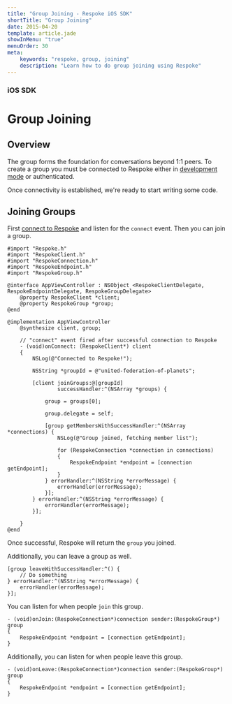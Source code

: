 ```yaml
---
title: "Group Joining - Respoke iOS SDK"
shortTitle: "Group Joining"
date: 2015-04-20
template: article.jade
showInMenu: "true"
menuOrder: 30
meta:
    keywords: "respoke, group, joining"
    description: "Learn how to do group joining using Respoke"
---
```


### iOS SDK
# Group Joining

## Overview

The group forms the foundation for conversations beyond 1:1 peers. To create a group you must be connected to Respoke either in [development mode](/client/ios/getting-started.html) or authenticated.

Once connectivity is established, we're ready to start writing some code.


## Joining Groups

First [connect to Respoke](/client/ios/getting-started.html) and listen for the `connect` event. Then you can join a group.
    
    #import "Respoke.h"
    #import "RespokeClient.h"
    #import "RespokeConnection.h"
    #import "RespokeEndpoint.h"
    #import "RespokeGroup.h"
    
    @interface AppViewController : NSObject <RespokeClientDelegate, RespokeEndpointDelegate, RespokeGroupDelegate>
        @property RespokeClient *client;
        @property RespokeGroup *group;
    @end
    
    @implementation AppViewController
        @synthesize client, group;
        
        // "connect" event fired after successful connection to Respoke
        - (void)onConnect: (RespokeClient*) client
        {
            NSLog(@"Connected to Respoke!");
        
            NSString *groupId = @"united-federation-of-planets";
        
            [client joinGroups:@[groupId] 
                    successHandler:^(NSArray *groups) {
            
                group = groups[0];
            
                group.delegate = self;

                [group getMembersWithSuccessHandler:^(NSArray *connections) {
                    NSLog(@"Group joined, fetching member list");

                    for (RespokeConnection *connection in connections)
                    {
                        RespokeEndpoint *endpoint = [connection getEndpoint];
                    }
                } errorHandler:^(NSString *errorMessage) {
                    errorHandler(errorMessage);
                }];
            } errorHandler:^(NSString *errorMessage) {
                errorHandler(errorMessage);
            }];
        
        }
    @end
    
Once successful, Respoke will return the `group` you joined. 

Additionally, you can leave a group as well.

    [group leaveWithSuccessHandler:^() {
        // Do something
    } errorHandler:^(NSString *errorMessage) {
        errorHandler(errorMessage);
    }];

You can listen for when people `join` this group. 

    - (void)onJoin:(RespokeConnection*)connection sender:(RespokeGroup*) group
    {
        RespokeEndpoint *endpoint = [connection getEndpoint];
    }

Additionally, you can listen for when people leave this group.

    - (void)onLeave:(RespokeConnection*)connection sender:(RespokeGroup*) group
    {
        RespokeEndpoint *endpoint = [connection getEndpoint];
    }